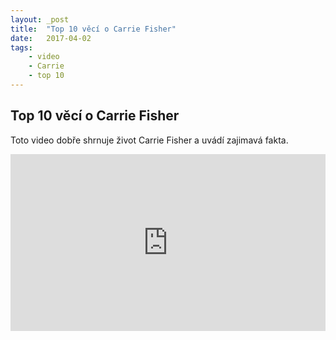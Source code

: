 ```yaml
---
layout: _post
title:  "Top 10 věcí o Carrie Fisher"
date:   2017-04-02
tags: 
    - video
	- Carrie
	- top 10
---
```


## Top 10 věcí o Carrie Fisher

 Toto video dobře shrnuje život Carrie Fisher a uvádí zajimavá fakta.

<style>.embed-container { position: relative; padding-bottom: 56.25%; height: 0; overflow: hidden; max-width: 100%; } .embed-container iframe, .embed-container object, .embed-container embed { position: absolute; top: 0; left: 0; width: 100%; height: 100%; }</style><div class="embed-container"><iframe src="https://www.youtube.com/embed/NqBTgMkBU38" allowfullscreen="" frameborder="0"></iframe></div>